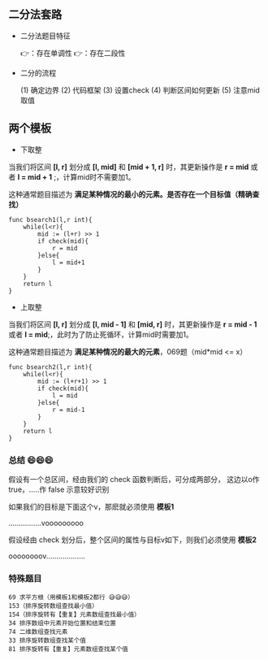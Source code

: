 ## 二分法套路

- 二分法题目特征

    👉：存在单调性
    👉：存在二段性

- 二分的流程

    (1) 确定边界
    (2) 代码框架
    (3) 设置check
    (4) 判断区间如何更新
    (5) 注意mid取值

## 两个模板

- 下取整

当我们将区间 **[l, r]** 划分成 **[l, mid]** 和 **[mid + 1, r]** 时，其更新操作是 **r = mid** 或者 **l = mid + 1** ;，计算mid时不需要加1。

这种通常题目描述为 **满足某种情况的最小的元素。是否存在一个目标值（精确查找）**

```golang
func bsearch1(l,r int){
    while(l<r){
        mid := (l+r) >> 1
        if check(mid){
            r = mid
        }else{
            l = mid+1
        }
    }
    return l
}
```

- 上取整

当我们将区间 **[l, r]** 划分成 **[l, mid - 1]** 和 **[mid, r]** 时，其更新操作是 **r = mid - 1** 或者 **l = mid**;，此时为了防止死循环，计算mid时需要加1。

这种通常题目描述为 **满足某种情况的最大的元素**，069题（mid*mid <= x）

```golang
func bsearch2(l,r int){
    while(l<r){
        mid := (l+r+1) >> 1
        if check(mid){
            l = mid
        }else{
            r = mid-1
        }
    }
    return l
}
```


### 总结 😄😄😄

假设有一个总区间，经由我们的 check 函数判断后，可分成两部分，
这边以o作 true，.....作 false 示意较好识别

如果我们的目标是下面这个v，那麽就必须使用 **模板1**

................vooooooooo

假设经由 check 划分后，整个区间的属性与目标v如下，则我们必须使用 **模板2**

oooooooov...................

### 特殊题目
    
    69 求平方根（用模板1和模板2都行 😅😅😅）
    153（排序旋转数组查找最小值）
    154（排序旋转有【重复】元素数组查找最小值）
    34 排序数组中元素开始位置和结束位置
    74 二维数组查找元素
    33 排序旋转数组查找某个值
    81 排序旋转有【重复】元素数组查找某个值
    
